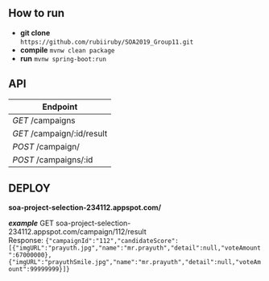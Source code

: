 
## **How to run**

 - **git clone**<br>`https://github.com/rubiiruby/SOA2019_Group11.git`
 - **compile** 
 `mvnw clean package`
  - **run**
`mvnw spring-boot:run`

## **API**
| Endpoint | 
|--|
| *GET*    /campaigns |
| *GET*    /campaign/:id/result | 
| *POST*   /campaign/|
| *POST*   /campaigns/:id|


## **DEPLOY**

**soa-project-selection-234112.appspot.com/**

***example***
GET soa-project-selection-234112.appspot.com/campaign/112/result <br>
Response: `{"campaignId":"112","candidateScore":[{"imgURL":"prayuth.jpg","name":"mr.prayuth","detail":null,"voteAmount":67000000},{"imgURL":"prayuthSmile.jpg","name":"mr.prayuth","detail":null,"voteAmount":99999999}]}`

